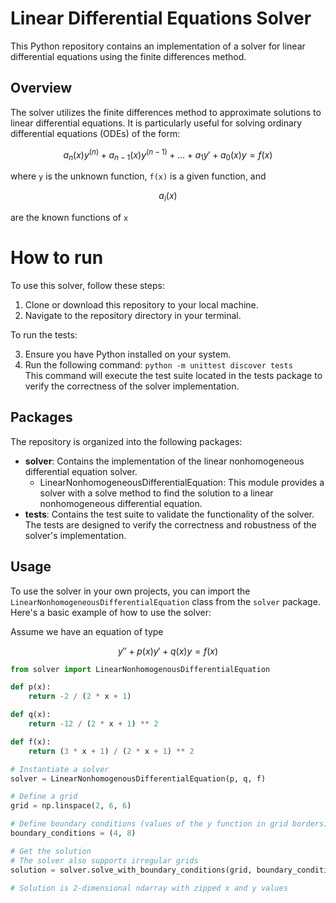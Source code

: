 # Linear Differential Equations Solver

This Python repository contains an implementation of a solver for linear differential equations using the finite
differences method.

## Overview

The solver utilizes the finite differences method to approximate solutions to linear differential equations. It is
particularly useful for solving ordinary differential equations (ODEs) of the form:

```math
a_n(x)y^{(n)}+a_{n-1}(x)y^{(n-1)}+...+a_1y'+a_0(x)y=f(x)
```

where `y` is the unknown function, `f(x)` is a given function, and
```math
a_i(x)
```
are the known functions of `x`

# How to run

To use this solver, follow these steps:

1. Clone or download this repository to your local machine.
2. Navigate to the repository directory in your terminal.

To run the tests:

3. Ensure you have Python installed on your system.
4. Run the following command:
   `python -m unittest discover tests` \
   This command will execute the test suite located in the tests package to verify the correctness of the solver
   implementation.

## Packages

The repository is organized into the following packages:

- **solver**: Contains the implementation of the linear nonhomogeneous differential equation solver.
    - LinearNonhomogeneousDifferentialEquation: This module provides a solver with a solve method to find the solution
      to a linear nonhomogeneous differential equation.
- **tests**: Contains the test suite to validate the functionality of the solver.
  The tests are designed to verify the correctness and robustness of the solver's implementation.

## Usage

To use the solver in your own projects, you can import the `LinearNonhomogeneousDifferentialEquation` class from
the `solver` package. Here's a basic example of how to use the solver:

Assume we have an equation of type

```math
y'' + p(x)y' + q(x)y = f(x)
```

```python
from solver import LinearNonhomogenousDifferentialEquation

def p(x):
    return -2 / (2 * x + 1)

def q(x):
    return -12 / (2 * x + 1) ** 2

def f(x):
    return (3 * x + 1) / (2 * x + 1) ** 2

# Instantiate a solver
solver = LinearNonhomogenousDifferentialEquation(p, q, f)

# Define a grid
grid = np.linspace(2, 6, 6)

# Define boundary conditions (values of the y function in grid borders)
boundary_conditions = (4, 8)

# Get the solution
# The solver also supports irregular grids
solution = solver.solve_with_boundary_conditions(grid, boundary_conditions, grid_type='regular', method='thomas')

# Solution is 2-dimensional ndarray with zipped x and y values
```
